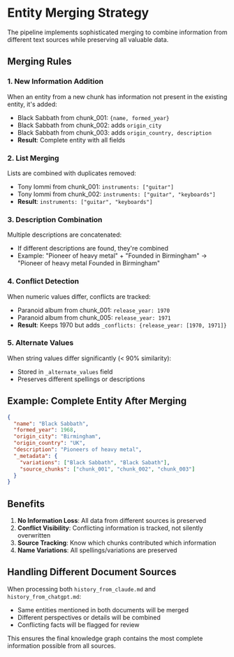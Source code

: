 # Entity Merging Strategy

The pipeline implements sophisticated merging to combine information from different text sources while preserving all valuable data.

## Merging Rules

### 1. **New Information Addition**
When an entity from a new chunk has information not present in the existing entity, it's added:
- Black Sabbath from chunk_001: `{name, formed_year}`
- Black Sabbath from chunk_002: adds `origin_city`
- Black Sabbath from chunk_003: adds `origin_country, description`
- **Result**: Complete entity with all fields

### 2. **List Merging**
Lists are combined with duplicates removed:
- Tony Iommi from chunk_001: `instruments: ["guitar"]`
- Tony Iommi from chunk_002: `instruments: ["guitar", "keyboards"]`
- **Result**: `instruments: ["guitar", "keyboards"]`

### 3. **Description Combination**
Multiple descriptions are concatenated:
- If different descriptions are found, they're combined
- Example: "Pioneer of heavy metal" + "Founded in Birmingham" → "Pioneer of heavy metal Founded in Birmingham"

### 4. **Conflict Detection**
When numeric values differ, conflicts are tracked:
- Paranoid album from chunk_001: `release_year: 1970`
- Paranoid album from chunk_005: `release_year: 1971`
- **Result**: Keeps 1970 but adds `_conflicts: {release_year: [1970, 1971]}`

### 5. **Alternate Values**
When string values differ significantly (< 90% similarity):
- Stored in `_alternate_values` field
- Preserves different spellings or descriptions

## Example: Complete Entity After Merging

```json
{
  "name": "Black Sabbath",
  "formed_year": 1968,
  "origin_city": "Birmingham",
  "origin_country": "UK",
  "description": "Pioneers of heavy metal",
  "_metadata": {
    "variations": ["Black Sabbath", "Black Sabath"],
    "source_chunks": ["chunk_001", "chunk_002", "chunk_003"]
  }
}
```

## Benefits

1. **No Information Loss**: All data from different sources is preserved
2. **Conflict Visibility**: Conflicting information is tracked, not silently overwritten
3. **Source Tracking**: Know which chunks contributed which information
4. **Name Variations**: All spellings/variations are preserved

## Handling Different Document Sources

When processing both `history_from_claude.md` and `history_from_chatgpt.md`:
- Same entities mentioned in both documents will be merged
- Different perspectives or details will be combined
- Conflicting facts will be flagged for review

This ensures the final knowledge graph contains the most complete information possible from all sources.